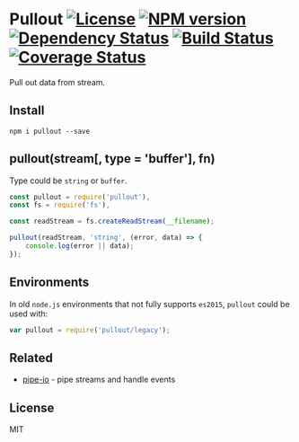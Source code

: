 # Pullout [![License][LicenseIMGURL]][LicenseURL] [![NPM version][NPMIMGURL]][NPMURL] [![Dependency Status][DependencyStatusIMGURL]][DependencyStatusURL] [![Build Status][BuildStatusIMGURL]][BuildStatusURL] [![Coverage Status][CoverageIMGURL]][CoverageURL]

Pull out data from stream.

## Install

```
npm i pullout --save
```

## pullout(stream[, type = 'buffer'], fn)

Type could be `string` or `buffer`.

```js
const pullout = require('pullout'),
const fs = require('fs'),

const readStream = fs.createReadStream(__filename);

pullout(readStream, 'string', (error, data) => {
    console.log(error || data);
});
```

## Environments

In old `node.js` environments that not fully supports `es2015`, `pullout` could be used with:

```js
var pullout = require('pullout/legacy');
```

## Related

- [pipe-io](https://github.com/coderaiser/pipe-io "pipe-io") - pipe streams and handle events

## License
MIT

[NPMIMGURL]:                https://img.shields.io/npm/v/pullout.svg?style=flat
[BuildStatusIMGURL]:        https://img.shields.io/travis/coderaiser/pullout/master.svg?style=flat
[DependencyStatusIMGURL]:   https://img.shields.io/david/coderaiser/pullout.svg?style=flat
[LicenseIMGURL]:            https://img.shields.io/badge/license-MIT-317BF9.svg?style=flat
[CoverageIMGURL]:           https://coveralls.io/repos/coderaiser/pullout/badge.svg?branch=master&service=github
[NPMURL]:                   https://npmjs.org/package/pullout "npm"
[BuildStatusURL]:           https://travis-ci.org/coderaiser/pullout  "Build Status"
[DependencyStatusURL]:      https://david-dm.org/coderaiser/pullout "Dependency Status"
[LicenseURL]:               https://tldrlegal.com/license/mit-license "MIT License"
[CoverageURL]:              https://coveralls.io/github/coderaiser/pullout?branch=master

